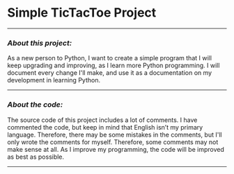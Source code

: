 #  **Simple TicTacToe Project**

---

### **_About this project:_**
As a new person to Python, I want to create a simple program that I will keep upgrading and improving, as I learn more Python       programming. I will document every change I'll make, and use it as a documentation on my development in learning Python.

---

### **_About the code:_**
The source code of this project includes a lot of comments. I have commented the code, but keep in mind that English isn’t my primary language. Therefore, there may be some mistakes in the comments, but I'll only wrote the comments for myself. Therefore, some comments may not make sense at all. As I improve my programming, the code will be improved as best as possible.

---

